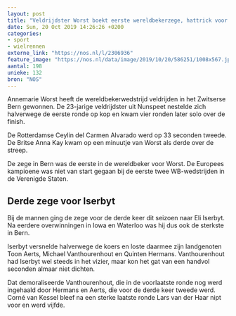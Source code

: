 ```yaml
---
layout: post
title: "Veldrijdster Worst boekt eerste wereldbekerzege, hattrick voor Iserbyt"
date: Sun, 20 Oct 2019 14:26:26 +0200
categories: 
- sport 
- wielrennen 
externe_link: "https://nos.nl/l/2306936"
feature_image: "https://nos.nl/data/image/2019/10/20/586251/1008x567.jpg"
aantal: 198
unieke: 132
bron: "NOS"
---
```


<p>Annemarie Worst heeft de wereldbekerwedstrijd veldrijden in het Zwitserse Bern gewonnen. De 23-jarige veldrijdster uit Nunspeet nestelde zich halverwege de eerste ronde op kop en kwam vier ronden later solo over de finish.</p>
<p>De Rotterdamse Ceylin del Carmen Alvarado werd op 33 seconden tweede. De Britse Anna Kay kwam op een minuutje van Worst als derde over de streep.</p>
<p>De zege in Bern was de eerste in de wereldbeker voor Worst. De Europees kampioene was niet van start gegaan bij de eerste twee WB-wedstrijden in de Verenigde Staten.</p>
<h2>Derde zege voor Iserbyt</h2>
<p>Bij de mannen ging de zege voor de derde keer dit seizoen naar Eli Iserbyt. Na eerdere overwinningen in Iowa en Waterloo was hij dus ook de sterkste in Bern.</p>
<p>Iserbyt versnelde halverwege de koers en loste daarmee zijn landgenoten Toon Aerts, Michael Vanthourenhout en Quinten Hermans. Vanthourenhout had Iserbyt wel steeds in het vizier, maar kon het gat van een handvol seconden almaar niet dichten.</p>
<p>Dat demoraliseerde Vanthourenhout, die in de voorlaatste ronde nog werd ingehaald door Hermans en Aerts, die voor de derde keer tweede werd. Corné van Kessel bleef na een sterke laatste ronde Lars van der Haar nipt voor en werd vijfde.</p>
